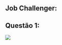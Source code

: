 ## Job Challenger:

## Questão 1:
![](https://github.com/dayvison06/jobchallenger/blob/main/Questao_1.cs)
